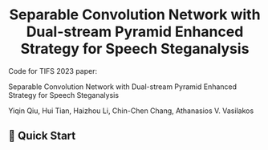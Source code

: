 #  <center> Separable Convolution Network with Dual-stream Pyramid Enhanced Strategy for Speech Steganalysis
Code for TIFS 2023 paper:

Separable Convolution Network with Dual-stream Pyramid Enhanced Strategy for Speech Steganalysis

Yiqin Qiu, Hui Tian, Haizhou Li, Chin-Chen Chang, Athanasios V. Vasilakos

## 🏁 Quick Start
